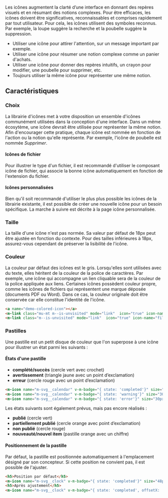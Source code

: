 Les icônes augmentent la clarté d’une interface en donnant des repères visuels et en résumant des notions complexes. Pour être efficaces, les icônes doivent être significatives, reconnaissables et comprises rapidement par tout utilisateur. Pour cela, les icônes utilisent des symboles reconnus. Par exemple, la loupe suggère la recherche et la poubelle suggère la suppression.

<modul-do>
    <ul>
        <li>Utiliser une icône pour attirer l'attention, sur un message important par exemple.</li>
        <li>Utiliser une icône pour résumer une notion complexe comme un panier d'achats.</li>
        <li>Utiliser une icône pour donner des repères intuitifs, un crayon pour modifier, une poubelle pour supprimer, etc.</li>
        <li>Toujours utiliser la même icône pour représenter une même notion.</li>
    </ul>
</modul-do>

## Caractéristiques

### Choix
La <m-link :url="{name :'router:standards-ui-iconography-icons'}" >librairie d'icônes</m-link> met à votre disposition un ensemble d'icônes communément utilisées dans la conception d'une interface. Dans un même écosytème, une icône devrait être utilisée pour représenter la même notion. Afin d'encourager cette pratique, chaque icône est nommée en fonction de l'action ou la notion qu'elle représente. Par exemple, l'icône de poubelle est nommée <em>Supprimer</em>.

#### Icônes de fichier
Pour illustrer le type d'un fichier, il est recommandé d'utiliser le composant <modul-go url="icone-de-fichier">icône de fichier</modul-go>, qui associe la bonne icône automatiquement en fonction de l'extension du fichier.

#### Icônes personnalisées
Bien qu'il soit recommandé d'utiliser le plus plus possible les icônes de <m-link :url="{name :'router:standards-ui-iconography-icons'}" >la librairie existante</m-link>, il est possible de créer une nouvelle icône pour un besoin spécifique. La marche à suivre est décrite à la page <m-link :url="{name :'router:standards-ui-iconography-documentation'}" >icône personnalisée</m-link>.

### Taille
La taille d'une icône n'est pas normée. Sa valeur par défaut de 18px peut être ajustée en fonction du contexte. Pour des tailles inférieures à 18px, assurez-vous cependant de préserver la lisibilité de l'icône.

### Couleur
La couleur par défaut des icônes est le gris. Lorsqu'elles sont utilisées avec du texte, elles héritent de la couleur de la police de caractères. Par exemple, une icône qui accompagne un lien cliquable sera de la couleur de la police appliquée aux liens. Certaines icônes possèdent couleur propre, comme les icônes de fichiers qui représentent une marque déposée (documents PDF ou Word). Dans ce cas, la couleur originale doit être conservée car elle constitue l'identité de l'icône.

<modul-demo>

```html
<a name="demo-colored-icon"></a>
<m-link class="mu-mt m--is-unvisited" mode="link"  icon="true" icon-name="file-audio" iconPosition="left" icon-size="24px" url="#demo-colored-icon">Balado de la semaine 2</m-link><br/>
<m-link class="m--is-unvisited" mode="link"  icon="true" icon-name="file-pdf" iconPosition="left" icon-size="24px"url="#demo-colored-icon">Règlement des études</m-link><br/>

```
</modul-demo>

### Pastilles
Une pastille est un petit disque de couleur que l'on superpose à une icône pour illustrer un état parmi les suivants&nbsp;:

#### États d'une pastille
* **complété/succès** (cercle vert avec crochet)
* **avertissement** (triangle jaune avec un point d’exclamation)
* **erreur** (cercle rouge avec un point d’exclamation)

<modul-demo>

```html
<m-icon name="m-svg__calendar" v-m-badge="{ state: 'completed'}" size="30px"></m-icon>
<m-icon name="m-svg__calendar" v-m-badge="{ state: 'warning'}" size="30px" class="mu-ml"></m-icon>
<m-icon name="m-svg__calendar" v-m-badge="{ state: 'error'}" size="30px" class="mu-ml"></m-icon>

```

</modul-demo>

Les états suivants sont également prévus, mais pas encore réalisés&nbsp;:

* **publié** (cercle vert)
* **partiellement publié** (cercle orange avec point d’exclamation)
* **non publié** (cercle rouge)
* **nouveauté/nouvel item** (pastille orange avec un chiffre)

#### Positionnement de la pastille
Par défaut, la pastille est positionnée automatiquement à l'emplacement désigné par son concepteur. Si cette position ne convient pas, il est possible de l'ajuster.

<modul-demo>

```html
<h5>Position par défaut</h5>
<m-icon name="m-svg__clock" v-m-badge="{ state: 'completed'}" size="48px"></m-icon>
<h5>Après ajustement</h5>
<m-icon name="m-svg__clock" v-m-badge="{ state: 'completed', offsetX: '-4px', offsetY: '-2px'}" size="48px"></m-icon>

```

</modul-demo>
